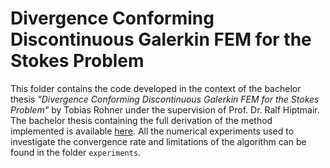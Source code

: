 # Divergence Conforming Discontinuous Galerkin FEM for the Stokes Problem

This folder contains the code developed in the context of the bachelor thesis *"Divergence Conforming Discontinuous Galerkin FEM for the Stokes Problem"* by Tobias Rohner under the supervision of Prof. Dr. Ralf Hiptmair.
The bachelor thesis containing the full derivation of the method implemented is available [here](thesis.pdf).
All the numerical experiments used to investigate the convergence rate and limitations of the algorithm can be found in the folder `experiments`.
